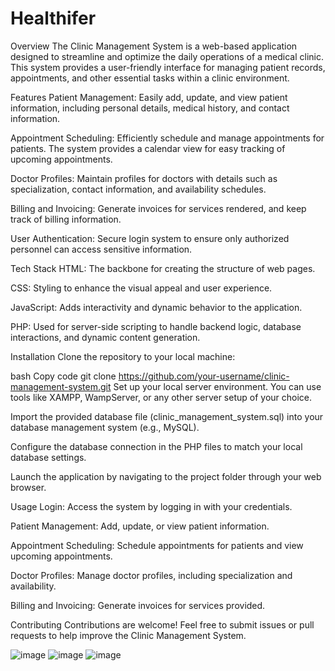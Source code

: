 # Healthifer

Overview
The Clinic Management System is a web-based application designed to streamline and optimize the daily operations of a medical clinic. This system provides a user-friendly interface for managing patient records, appointments, and other essential tasks within a clinic environment.

Features
Patient Management: Easily add, update, and view patient information, including personal details, medical history, and contact information.

Appointment Scheduling: Efficiently schedule and manage appointments for patients. The system provides a calendar view for easy tracking of upcoming appointments.

Doctor Profiles: Maintain profiles for doctors with details such as specialization, contact information, and availability schedules.

Billing and Invoicing: Generate invoices for services rendered, and keep track of billing information.

User Authentication: Secure login system to ensure only authorized personnel can access sensitive information.

Tech Stack
HTML: The backbone for creating the structure of web pages.

CSS: Styling to enhance the visual appeal and user experience.

JavaScript: Adds interactivity and dynamic behavior to the application.

PHP: Used for server-side scripting to handle backend logic, database interactions, and dynamic content generation.

Installation
Clone the repository to your local machine:

bash
Copy code
git clone https://github.com/your-username/clinic-management-system.git
Set up your local server environment. You can use tools like XAMPP, WampServer, or any other server setup of your choice.

Import the provided database file (clinic_management_system.sql) into your database management system (e.g., MySQL).

Configure the database connection in the PHP files to match your local database settings.

Launch the application by navigating to the project folder through your web browser.

Usage
Login: Access the system by logging in with your credentials.

Patient Management: Add, update, or view patient information.

Appointment Scheduling: Schedule appointments for patients and view upcoming appointments.

Doctor Profiles: Manage doctor profiles, including specialization and availability.

Billing and Invoicing: Generate invoices for services provided.

Contributing
Contributions are welcome! Feel free to submit issues or pull requests to help improve the Clinic Management System.

![image](https://user-images.githubusercontent.com/64016811/236557326-28f7e70b-4974-4fd4-973b-55a8a59a69cb.png)
![image](https://user-images.githubusercontent.com/64016811/236557391-4182b241-3e1b-4dd9-8307-967383bd2dbf.png)
![image](https://user-images.githubusercontent.com/64016811/236557477-1149ab32-107b-48a9-9a3e-9b82c3b5c626.png)
